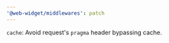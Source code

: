 ```yaml
---
'@web-widget/middlewares': patch
---
```


`cache`: Avoid request's `pragma` header bypassing cache.
